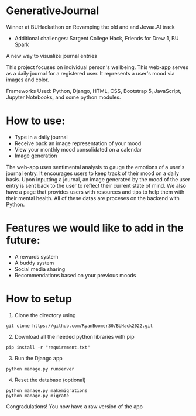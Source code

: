 # GenerativeJournal
Winner at BUHackathon on Revamping the old and and Jevaa.AI track

- Additional challenges:  Sargent College Hack, Friends for Drew 1, BU Spark

A new way to visualize journal entries

This project focuses on individual person's wellbeing. This web-app serves as a daily journal for a registered user. It represents a user's mood via images and color.

Frameworks Used: Python, Django, HTML, CSS, Bootstrap 5, JavaScript, Jupyter Notebooks, and some python modules.

# How to use:
- Type in a daily journal
- Receive back an image representation of your mood
- View your monthly mood consolidated on a calendar
- Image generation

The web-app uses sentimental analysis to gauge the emotions of a user's journal entry. It encourages users to keep track of their mood on a daily basis. Upon inputting a journal, an image generated by the mood of the user entry is sent back to the user to reflect their current state of mind. We also have a page that provides users with resources and tips to help them with their mental health. All of these datas are proceses on the backend with Python.

# Features we would like to add in the future:
- A rewards system
- A buddy system
- Social media sharing
- Recommendations based on your previous moods

# How to setup
1. Clone the directory using
```
git clone https://github.com/RyanBoomer30/BUHack2022.git
```
2. Download all the needed python libraries with pip
```
pip install -r "requirement.txt"
```
3. Run the Django app
```
python manage.py runserver
```
4. Reset the database (optional)
```
python manage.py makemigrations
python manage.py migrate
```
Congradulations! You now have a raw version of the app
